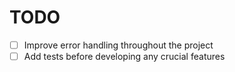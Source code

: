 # TODO

- [ ] Improve error handling throughout the project
- [ ] Add tests before developing any crucial features